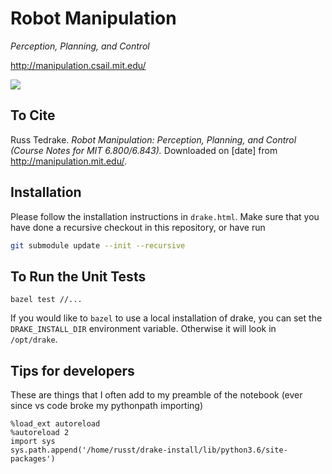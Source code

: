 # Robot Manipulation

_Perception, Planning, and Control_

<http://manipulation.csail.mit.edu/>

![](https://github.com/RussTedrake/manipulation/workflows/CI/badge.svg)

## To Cite

Russ Tedrake. _Robot Manipulation: Perception, Planning, and Control (Course
Notes for MIT 6.800/6.843)._ Downloaded on [date] from <http://manipulation.mit.edu/>.

## Installation

Please follow the installation instructions in `drake.html`.  Make sure that you have done a recursive checkout in this repository, or have run

```bash
git submodule update --init --recursive
```

## To Run the Unit Tests

```
bazel test //...
```

If you would like to `bazel` to use a local installation of drake, you can set
the `DRAKE_INSTALL_DIR` environment variable. Otherwise it will look in
`/opt/drake`.

## Tips for developers

These are things that I often add to my preamble of the notebook (ever since vs code broke my pythonpath importing)
```
%load_ext autoreload
%autoreload 2
import sys
sys.path.append('/home/russt/drake-install/lib/python3.6/site-packages')
```
